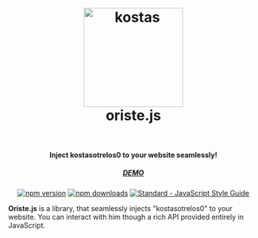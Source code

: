 <h1 align="center">
  <br>
  <a href="https://webtorrent.io"><img src="https://user-images.githubusercontent.com/6877046/89200562-e15eb300-d5b8-11ea-9378-fac22059baa0.png" alt="kostas" width="200"></a>
  <br>
  oriste.js
  <br>
  <br>
</h1>

<h4 align="center">Inject kostasotrelos0 to your website seamlessly!</h4>

<h5 align="center"><a href="https://blissful-roentgen-f4a990.netlify.app/">DEMO</a></h5>

<p align="center">
  <a href="https://www.npmjs.com/package/oriste.js"><img src="https://img.shields.io/npm/v/oriste.js.svg" alt="npm version"></a>
  <a href="https://www.npmjs.com/package/oriste.js"><img src="https://img.shields.io/npm/dm/oriste.js.svg" alt="npm downloads"></a>
  <a href="https://standardjs.com"><img src="https://img.shields.io/badge/code_style-standard-brightgreen.svg" alt="Standard - JavaScript Style Guide"></a>
</p>

**Oriste.js** is a library, that seamlessly injects "kostasotrelos0" to your website.
You can interact with him though a rich API provided entirely in JavaScript.
